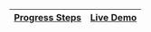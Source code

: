 
| [Progress Steps](https://github.com/lana-20/50_Projects_in_50_Days/tree/main/ProgressSteps) | [Live Demo](https://lana-20.github.io/progress-steps/) |
| --- | --- |
